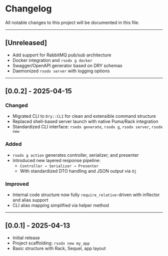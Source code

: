 # Changelog

All notable changes to this project will be documented in this file.

---

## [Unreleased]

- Add support for RabbitMQ pub/sub architecture
- Docker integration and `rsodx g docker`
- Swagger/OpenAPI generator based on DRY schemas
- Daemonized `rsodx server` with logging options

---

## [0.0.2] - 2025-04-15

### Changed

- Migrated CLI to `Dry::CLI` for clean and extensible command structure
- Replaced shell-based server launch with native Puma/Rack integration
- Standardized CLI interface: `rsodx generate`, `rsodx g`, `rsodx server`, `rsodx new`

### Added

- `rsodx g action` generates controller, serializer, and presenter
- Introduced new layered response pipeline:
    - `Controller → Serializer → Presenter`
    - With standardized DTO handling and JSON output via `Oj`

### Improved

- Internal code structure now fully `require_relative`-driven with inflector and alias support
- CLI alias mapping simplified via helper method

---

## [0.0.1] - 2025-04-13

- Initial release
- Project scaffolding: `rsodx new my_app`
- Basic structure with Rack, Sequel, app layout
